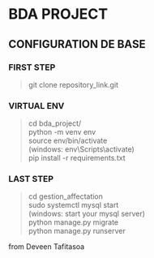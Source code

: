# BDA PROJECT
## CONFIGURATION DE BASE
### FIRST STEP
>git clone repository_link.git </br>

### VIRTUAL ENV
>cd bda_project/ </br>
>python -m venv env </br>
>source env/bin/activate </br>
(windows: env\Scripts\activate) </br>
>pip install -r requirements.txt

### LAST STEP
>cd gestion_affectation </br>
>sudo systemctl mysql start </br>
(windows: start your mysql server) </br>
>python manage.py migrate </br>
>python manage.py runserver </br>

from Deveen Tafitasoa
